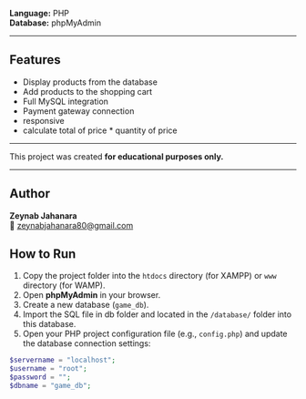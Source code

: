 **Language:** PHP  
**Database:** phpMyAdmin  

---

## Features
- Display products from the database  
- Add products to the shopping cart  
- Full MySQL integration  
- Payment gateway connection
- responsive
- calculate total of price * quantity of price

---

This project was created **for educational purposes only.**

---

## Author
**Zeynab Jahanara**  
📧 [zeynabjahanara80@gmail.com](mailto:zeynabjahanara80@gmail.com)

## How to Run
1. Copy the project folder into the `htdocs` directory (for XAMPP) or `www` directory (for WAMP).  
2. Open **phpMyAdmin** in your browser.  
3. Create a new database (`game_db`).  
4. Import the SQL file in db folder and located in the `/database/` folder into this database.  
5. Open your PHP project configuration file (e.g., `config.php`) and update the database connection settings:
   
```php
$servername = "localhost";
$username = "root";
$password = "";
$dbname = "game_db";


